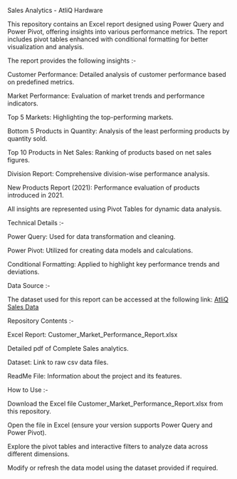 Sales Analytics - AtliQ Hardware 

This repository contains an Excel report designed using Power Query and Power Pivot, offering insights into various performance metrics. The report includes pivot tables enhanced with conditional formatting for better visualization and analysis.


The report provides the following insights :-

Customer Performance: Detailed analysis of customer performance based on predefined metrics.

Market Performance: Evaluation of market trends and performance indicators.

Top 5 Markets: Highlighting the top-performing markets.

Bottom 5 Products in Quantity: Analysis of the least performing products by quantity sold.

Top 10 Products in Net Sales: Ranking of products based on net sales figures.

Division Report: Comprehensive division-wise performance analysis.

New Products Report (2021): Performance evaluation of products introduced in 2021.

All insights are represented using Pivot Tables for dynamic data analysis.


Technical Details :-

Power Query: Used for data transformation and cleaning.

Power Pivot: Utilized for creating data models and calculations.

Conditional Formatting: Applied to highlight key performance trends and deviations.

Data Source :-

The dataset used for this report can be accessed at the following link:
[AtliQ Sales Data](https://drive.google.com/drive/folders/1ZXxcQs4zBWYpntefbzTTxzuCKYM-ah0V?usp=sharing)


Repository Contents :-

Excel Report: Customer_Market_Performance_Report.xlsx

Detailed pdf of Complete Sales analytics.

Dataset: Link to raw csv data files.

ReadMe File: Information about the project and its features.


How to Use :-

Download the Excel file Customer_Market_Performance_Report.xlsx from this repository.

Open the file in Excel (ensure your version supports Power Query and Power Pivot).

Explore the pivot tables and interactive filters to analyze data across different dimensions.

Modify or refresh the data model using the dataset provided if required.


